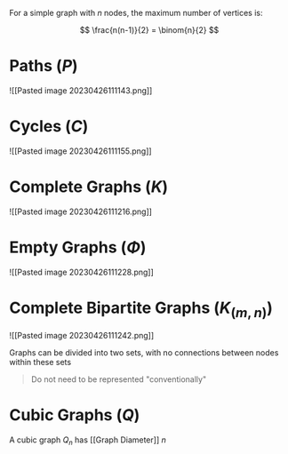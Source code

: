 For a simple graph with $n$ nodes, the maximum number of vertices is:

$$
\frac{n(n-1)}{2} = \binom{n}{2}
$$

# Paths ($P$)

![[Pasted image 20230426111143.png]]

# Cycles ($C$)

![[Pasted image 20230426111155.png]]
# Complete Graphs ($K$)

![[Pasted image 20230426111216.png]]

# Empty Graphs ($\Phi$)

![[Pasted image 20230426111228.png]]

# Complete Bipartite Graphs ($K_{(m, n)}$)

![[Pasted image 20230426111242.png]]

Graphs can be divided into two sets, with no connections between nodes within these sets

> Do not need to be represented "conventionally"

# Cubic Graphs ($Q$)




A cubic graph $Q_n$ has [[Graph Diameter]] $n$





